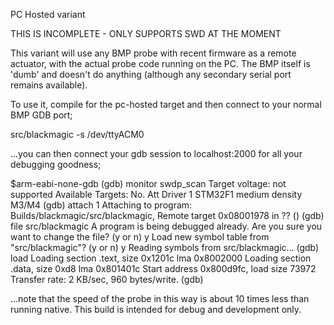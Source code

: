 PC Hosted variant

THIS IS INCOMPLETE - ONLY SUPPORTS SWD AT THE MOMENT

This variant will use any BMP probe with recent firmware as a remote
actuator, with the actual probe code running on the PC. The BMP itself
is 'dumb' and doesn't do anything (although any secondary serial port
remains available).

To use it, compile for the pc-hosted target and then connect to your normal
BMP GDB port;

src/blackmagic -s /dev/ttyACM0

...you can then connect your gdb session to localhost:2000 for all your
debugging goodness;

$arm-eabi-none-gdb
(gdb) monitor swdp_scan
Target voltage: not supported
Available Targets:
No. Att Driver
 1      STM32F1 medium density M3/M4
(gdb) attach 1
Attaching to program: Builds/blackmagic/src/blackmagic, Remote target
0x08001978 in ?? ()
(gdb) file src/blackmagic
A program is being debugged already.
Are you sure you want to change the file? (y or n) y
Load new symbol table from "src/blackmagic"? (y or n) y
Reading symbols from src/blackmagic...
(gdb) load
Loading section .text, size 0x1201c lma 0x8002000
Loading section .data, size 0xd8 lma 0x801401c
Start address 0x800d9fc, load size 73972
Transfer rate: 2 KB/sec, 960 bytes/write.
(gdb)

...note that the speed of the probe in this way is about 10 times less than
running native. This build is intended for debug and development only.